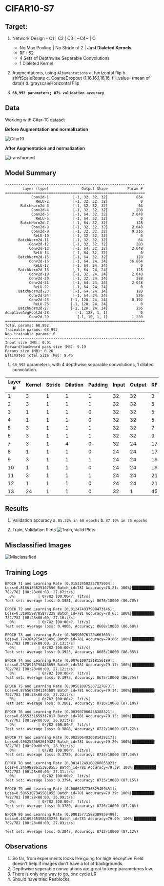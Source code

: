 # CIFAR10-S7

## Target:
1. Network Design - 
    C1 | C2 | C3 | ~C4~ | O
    - No Max Pooling | No Stride of 2 | **Just Dialeted Kernels**
    - RF : 52
    - 4 Sets of Depthwise Separable Convolutions
    - 1 Dialeted Kernel

2. Augmentations, using `Albumentations`
    a. horizontal flip
    b. shiftScaleRotate
    c. CoarseDropout (1,16,16,1,16,16, fill_value=(mean of data))
    d. grayscaleHorizontal Flip 

3. **`68,992 parameters; 87% validation accuracy`**

## Data

Working with Cifar-10 dataset

**Before Augmentation and normalization**

![Cifar10](imgs/cifar10_images.png "Cifar10")

**After Augmentation and normalization**

![transformed](/imgs/transformed.png "transformed")


## Model Summary

```
----------------------------------------------------------------
        Layer (type)               Output Shape         Param #
================================================================
            Conv2d-1           [-1, 32, 32, 32]             864
              ReLU-2           [-1, 32, 32, 32]               0
       BatchNorm2d-3           [-1, 32, 32, 32]              64
            Conv2d-4           [-1, 32, 32, 32]             288
            Conv2d-5           [-1, 64, 32, 32]           2,048
              ReLU-6           [-1, 64, 32, 32]               0
       BatchNorm2d-7           [-1, 64, 32, 32]             128
            Conv2d-8           [-1, 32, 32, 32]           2,048
            Conv2d-9           [-1, 32, 32, 32]           9,216
             ReLU-10           [-1, 32, 32, 32]               0
      BatchNorm2d-11           [-1, 32, 32, 32]              64
           Conv2d-12           [-1, 32, 32, 32]             288
           Conv2d-13           [-1, 64, 32, 32]           2,048
             ReLU-14           [-1, 64, 32, 32]               0
      BatchNorm2d-15           [-1, 64, 32, 32]             128
           Conv2d-16           [-1, 64, 24, 24]          36,864
             ReLU-17           [-1, 64, 24, 24]               0
      BatchNorm2d-18           [-1, 64, 24, 24]             128
           Conv2d-19           [-1, 32, 24, 24]           2,048
           Conv2d-20           [-1, 32, 24, 24]             288
           Conv2d-21           [-1, 64, 24, 24]           2,048
             ReLU-22           [-1, 64, 24, 24]               0
      BatchNorm2d-23           [-1, 64, 24, 24]             128
           Conv2d-24           [-1, 64, 24, 24]             576
           Conv2d-25          [-1, 128, 24, 24]           8,192
             ReLU-26          [-1, 128, 24, 24]               0
      BatchNorm2d-27          [-1, 128, 24, 24]             256
AdaptiveAvgPool2d-28            [-1, 128, 1, 1]               0
           Conv2d-29             [-1, 10, 1, 1]           1,280
================================================================
Total params: 68,992
Trainable params: 68,992
Non-trainable params: 0
----------------------------------------------------------------
Input size (MB): 0.01
Forward/backward pass size (MB): 9.19
Params size (MB): 0.26
Estimated Total Size (MB): 9.46
```
1.  `68_992` parameters, with 4 depthwise separable convolutions, 1 dilated convolution.

| Layer # | Kernel | Stride | Dilation | Padding | Input | Output | RF   |
| ------- | ------ | ------ | -------- | ------- | ----- | ------ | ---- |
| 1       | 3      | 1      | 1        | 1       | 32    | 32     | 3    |
| 2       | 3      | 1      | 1        | 1       | 32    | 32     | 5    |
| 3       | 1      | 1      | 1        | 0       | 32    | 32     | 5    |
| 4       | 1      | 1      | 1        | 0       | 32    | 32     | 5    |
| 5       | 3      | 1      | 1        | 1       | 32    | 32     | 7    |
| 6       | 3      | 1      | 1        | 1       | 32    | 32     | 9    |
| 7       | 3      | 1      | 4        | 0       | 32    | 24     | 17   |
| 8       | 1      | 1      | 1        | 0       | 24    | 24     | 17   |
| 9       | 3      | 1      | 1        | 1       | 24    | 24     | 19   |
| 10      | 1      | 1      | 1        | 0       | 24    | 24     | 19   |
| 11      | 3      | 1      | 1        | 1       | 24    | 24     | 21   |
| 12      | 1      | 1      | 1        | 0       | 24    | 24     | 21   |
| 13      | 24     | 1      | 1        | 0       | 32    | 1      | 45   |


## Results
1. Validation accuracy
    a.  `85.32% in 60 epochs`
    b.  `87.10% in 75 epochs`
    
2.  Train, Validation Plots
![Train, Valid Plots](imgs/train_validation_plots.png)

## Misclassified Images

![Misclassified](imgs/misclassified.png)

## Training Logs
```
EPOCH 71 and Learning Rate [0.015324502257075004]: 
Loss=0.8166183829307556 Batch_id=781 Accuracy=78.21: 100%|██████████| 782/782 [00:28<00:00, 27.07it/s]
  0%|          | 0/782 [00:00<?, ?it/s]
Test set: Average loss: 0.3981, Accuracy: 8670/10000 (86.70%)

EPOCH 72 and Learning Rate [0.012474937988473146]: 
Loss=0.3190598785877228 Batch_id=781 Accuracy=78.63: 100%|██████████| 782/782 [00:28<00:00, 27.16it/s]
  0%|          | 0/782 [00:00<?, ?it/s]
Test set: Average loss: 0.4006, Accuracy: 8668/10000 (86.68%)

EPOCH 73 and Learning Rate [0.009900761204661693]: 
Loss=0.7743849754333496 Batch_id=781 Accuracy=78.86: 100%|██████████| 782/782 [00:28<00:00, 27.13it/s]
  0%|          | 0/782 [00:00<?, ?it/s]
Test set: Average loss: 0.3923, Accuracy: 8685/10000 (86.85%)

EPOCH 74 and Learning Rate [0.007610071218156189]: 
Loss=0.2570918798446655 Batch_id=781 Accuracy=79.17: 100%|██████████| 782/782 [00:28<00:00, 27.12it/s]
  0%|          | 0/782 [00:00<?, ?it/s]
Test set: Average loss: 0.3973, Accuracy: 8675/10000 (86.75%)

EPOCH 75 and Learning Rate [0.005610075387127873]: 
Loss=0.8765673041343689 Batch_id=781 Accuracy=79.14: 100%|██████████| 782/782 [00:28<00:00, 27.22it/s]
  0%|          | 0/782 [00:00<?, ?it/s]
Test set: Average loss: 0.3861, Accuracy: 8710/10000 (87.10%)

EPOCH 76 and Learning Rate [0.003907066438388321]: 
Loss=0.6855331659317017 Batch_id=781 Accuracy=79.15: 100%|██████████| 782/782 [00:29<00:00, 26.93it/s]
  0%|          | 0/782 [00:00<?, ?it/s]
Test set: Average loss: 0.3808, Accuracy: 8722/10000 (87.22%)

EPOCH 77 and Learning Rate [0.0025064026681429217]: 
Loss=0.4962536692619324 Batch_id=781 Accuracy=79.20: 100%|██████████| 782/782 [00:29<00:00, 26.93it/s]
  0%|          | 0/782 [00:00<?, ?it/s]
Test set: Average loss: 0.3789, Accuracy: 8734/10000 (87.34%)

EPOCH 78 and Learning Rate [0.0014124910828085392]: 
Loss=0.24698226153850555 Batch_id=781 Accuracy=79.39: 100%|██████████| 782/782 [00:28<00:00, 27.31it/s]
  0%|          | 0/782 [00:00<?, ?it/s]
Test set: Average loss: 0.3794, Accuracy: 8715/10000 (87.15%)

EPOCH 79 and Learning Rate [0.0006287735329409451]: 
Loss=0.5065107345581055 Batch_id=781 Accuracy=79.39: 100%|██████████| 782/782 [00:28<00:00, 26.99it/s]
  0%|          | 0/782 [00:00<?, ?it/s]
Test set: Average loss: 0.3780, Accuracy: 8726/10000 (87.26%)

EPOCH 80 and Learning Rate [0.00015771588389959499]: 
Loss=0.48169535398483276 Batch_id=781 Accuracy=79.49: 100%|██████████| 782/782 [00:28<00:00, 27.03it/s]

Test set: Average loss: 0.3847, Accuracy: 8712/10000 (87.12%)
```

## Observations
1.  So far, from experiments looks like going for high Receptive Field doesn't help if images don't have a lot of backgrounds.
2.  Depthwise seperable convolutions are great to keep parameteres low.
3.  There is only one way to go, one cycle LR
4.  Should have tried Resblocks.
